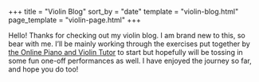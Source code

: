 +++
title = "Violin Blog"
sort_by = "date"
template = "violin-blog.html"
page_template = "violin-page.html"
+++

Hello! Thanks for checking out my violin blog. I am brand new to this, so bear with me. I’ll be mainly working through the exercises put together by [the Online Piano and Violin Tutor](https://youtu.be/iPbCdOsrDK4) to start but hopefully will be tossing in some fun one-off performances as well. I have enjoyed the journey so far, and hope you do too!